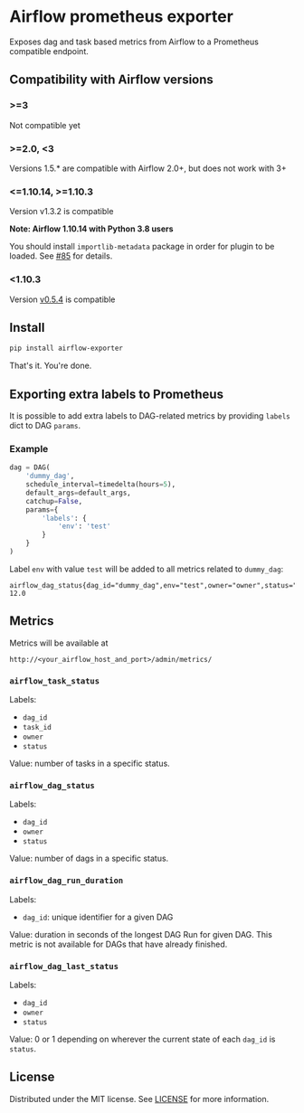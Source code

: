 # Airflow prometheus exporter

Exposes dag and task based metrics from Airflow to a Prometheus compatible endpoint.

## Compatibility with Airflow versions

### >=3

Not compatible yet

### >=2.0, <3

Versions 1.5.* are compatible with Airflow 2.0+, but does not work with 3+

### <=1.10.14, >=1.10.3

Version v1.3.2 is compatible

**Note: Airflow 1.10.14 with Python 3.8 users**

You should install `importlib-metadata` package in order for plugin to be
loaded. See [#85](https://github.com/epoch8/airflow-exporter/issues/85) for
details.

### <1.10.3

Version [v0.5.4](https://github.com/epoch8/airflow-exporter/releases/tag/v0.5.4)
is compatible

## Install

```sh
pip install airflow-exporter
```

That's it. You're done.

## Exporting extra labels to Prometheus

It is possible to add extra labels to DAG-related metrics by providing `labels`
dict to DAG `params`.

### Example

```python
dag = DAG(
    'dummy_dag',
    schedule_interval=timedelta(hours=5),
    default_args=default_args,
    catchup=False,
    params={
        'labels': {
            'env': 'test'
        }
    }
)
```

Label `env` with value `test` will be added to all metrics related to
`dummy_dag`:

```
airflow_dag_status{dag_id="dummy_dag",env="test",owner="owner",status="running"} 12.0
```

## Metrics

Metrics will be available at 

```
http://<your_airflow_host_and_port>/admin/metrics/
```

### `airflow_task_status`

Labels:

* `dag_id`
* `task_id`
* `owner`
* `status`

Value: number of tasks in a specific status.

### `airflow_dag_status`

Labels:

* `dag_id`
* `owner`
* `status`

Value: number of dags in a specific status.

### `airflow_dag_run_duration`

Labels:

* `dag_id`: unique identifier for a given DAG

Value: duration in seconds of the longest DAG Run for given DAG. This metric 
is not available for DAGs that have already finished.

### `airflow_dag_last_status`

Labels:

* `dag_id`
* `owner`
* `status`

Value: 0 or 1 depending on wherever the current state of each `dag_id` is `status`.

## License

Distributed under the MIT license. See [LICENSE](LICENSE) for more
information.
